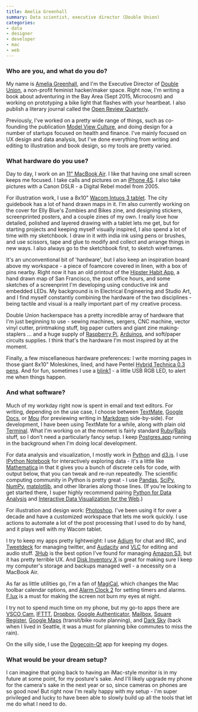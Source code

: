 ```yaml
---
title: Amelia Greenhall
summary: Data scientist, executive director (Double Union)
categories:
- data
- designer
- developer
- mac
- web
---
```


### Who are you, and what do you do?

My name is [Amelia Greenhall](http://www.ameliagreenhall.com/ "Amelia's website."), and I'm the Executive Director of [Double Union](http://doubleunion.org/ "A feminist hacker space in San Francisco."), a non-profit feminist hacker/maker space. Right now, I'm writing a book about adventuring in the Bay Area (Sept 2015, Microcosm) and working on prototyping a bike light that flashes with your heartbeat. I also publish a literary journal called the [Open Review Quarterly](http://openreviewquarterly.com/ "Amelia's literary journal.").

Previously, I've worked on a pretty wide range of things, such as co-founding the publication [Model View Culture](http://modelviewculture.com/ "A tech and diversity publication."), and doing design for a number of startups focused on health and finance. I've mainly focused on UX design and data analysis, but I've done everything from writing and editing to illustration and book design, so my tools are pretty varied.

### What hardware do you use?

Day to day, I work on an [11" MacBook Air][macbook-air]. I like that having one small screen keeps me focused. I take calls and pictures on an [iPhone 4S][iphone-4s]. I also take pictures with a Canon DSLR - a Digital Rebel model from 2005.

For illustration work, I use a 8x10" [Wacom Intuos 3 tablet][intuos]. The city guidebook has a lot of hand drawn maps in it. I'm also currently working on the cover for Elly Blue's Zombies and Bikes zine, and designing stickers, screenprinted posters, and a couple zines of my own. I really love how detailed, polished and layered drawing with a tablet lets me get, but for starting projects and keeping myself visually inspired, I also spend a lot of time with my sketchbook. I draw in it with india ink using pens or brushes, and use scissors, tape and glue to modify and collect and arrange things in new ways. I also always go to the sketchbook first, to sketch wireframes.

It's an unconventional bit of 'hardware', but I also keep an inspiration board above my workspace - a piece of foamcore covered in linen, with a box of pins nearby. Right now it has an old printout of the [Hipster Habit App](http://hipsterhabitapp.com/ "A printable habit book."), a hand drawn map of San Francisco, the post office hours, and some sketches of a screenprint I'm developing using conductive ink and embedded LEDs. My background is in Electrical Engineering and Studio Art, and I find myself constantly combining the hardware of the two disciplines - being tactile and visual is a really important part of my creative process.

Double Union hackerspace has a pretty incredible array of hardware that I'm just beginning to use - sewing machines, sergers, CNC machine, vector vinyl cutter, printmaking stuff, big paper cutters and giant zine making-staplers ... and a huge supply of [Raspberry Pi][raspberry-pi], [Arduinos][arduino], and soft/paper circuits supplies. I think that's the hardware I'm most inspired by at the moment.

Finally, a few miscellaneous hardware preferences: I write morning pages in those giant 8x10" Moleskines, lined, and have Pentel [Hybrid Technica 0.3 pens][hybrid-technica-0.3mm]. And for fun, sometimes I use a [blink1][] - a little USB RGB LED, to alert me when things happen.

### And what software?

Much of my workday right now is spent in email and text editors. For writing, depending on the use case, I choose between [TextMate][], [Google Docs][google-docs], or [Mou][] (for previewing writing in [Markdown][] side-by-side). For development, I have been using TextMate for a while, along with plain old [Terminal][]. What I'm working on at the moment is fairly standard [Ruby][]/[Rails][] stuff, so I don't need a particularly fancy setup. I keep [Postgres.app][postgres.app] running in the background when I'm doing local development.

For data analysis and visualization, I mostly work in [Python][] and [d3.js][]. I use [IPython Notebook][ipython-notebook] for interactively exploring data - it's a little like [Mathematica][] in that it gives you a bunch of discrete cells for code, with output below, that you can tweak and re-run repeatedly. The scientific computing community in Python is pretty great - I use [Pandas][], [SciPy][], [NumPy][], [matplotlib][], and other libraries along those lines. (If you're looking to get started there, I super highly recommend pairing [Python for Data Analysis](http://shop.oreilly.com/product/0636920023784.do "A book about using Python for data analysis.") and [Interactive Data Visualization for the Web](http://chimera.labs.oreilly.com/books/1230000000345/ "A book about displaying interactive data on the web.").)

For illustration and design work: [Photoshop][]. I've been using it for over a decade and have a customized workspace that lets me work quickly. I use actions to automate a lot of the post processing that I used to do by hand, and it plays well with my Wacom tablet.

I try to keep my apps pretty lightweight: I use [Adium][] for chat and IRC, and [Tweetdeck][] for managing twitter, and [Audacity][] and [VLC][] for editing and audio stuff. [3Hub][] is the best option I've found for managing [Amazon S3][s3], but it has pretty terrible UX. And [Disk Inventory X][disk-inventory-x] is great for making sure I keep my computer's storage and backups managed well - a necessity on a MacBook Air.

As far as little utilities go, I'm a fan of [MagiCal][], which changes the Mac toolbar calendar options, and [Alarm Clock 2][alarm-clock] for setting timers and alarms. [F.lux][] is a must for making the screen not burn my eyes at night.

I try not to spend much time on my phone, but my go-to apps there are [VSCO Cam][vsco-cam-ios], [IFTTT][ifttt-ios], [Dropbox][dropbox-ios], [Google Authenticator][google-authenticator-ios], [Mailbox][], [Square Register][square-register-ios], [Google Maps][google-maps-ios] (transit/bike route planning), and [Dark Sky][dark-sky-ios] (back when I lived in Seattle, it was a must for planning bike commutes to miss the rain).

On the silly side, I use the [Dogecoin-Qt][dogecoin] app for keeping my doges.

### What would be your dream setup?

I can imagine that going back to having an iMac-style monitor is in my future at some point, for my posture's sake. And I'll likely upgrade my phone for the camera's sake in the next year or so, since cameras on phones are so good now! But right now I'm really happy with my setup - I'm super privileged and lucky to have been able to slowly build up all the tools that let me do what I need to do.

[raspberry-pi]: https://en.wikipedia.org/wiki/Raspberry_Pi "A single-board hackable computer."
[intuos]: https://www.wacom.com/en-us/products/pen-tablets/intuos "A pen tablet."
[iphone-4s]: https://en.wikipedia.org/wiki/IPhone_4S "A smartphone."
[arduino]: http://arduino.cc/ "Open-source prototyping hardware."
[hybrid-technica-0.3mm]: https://www.amazon.com/Pentel-Hybrid-Technica-Ultra-KN103-A/dp/B003VV5M4O "A pen."
[macbook-air]: https://www.apple.com/macbook-air/ "A very thin laptop."
[blink1]: https://blink1.thingm.com/ "A programmable USB LED indicator light."
[ruby]: https://www.ruby-lang.org/en/ "An interpreted scripting language."
[rails]: http://rubyonrails.org/ "A Ruby-based web framework."
[3hub]: http://s3browser.com/ "A Mac client for Amazon's S3."
[ipython-notebook]: http://ipython.org/notebook.html "A web-based Python environment."
[ifttt-ios]: https://itunes.apple.com/us/app/ifttt/id660944635 "An app for the flexible web utility."
[numpy]: http://www.numpy.org/ "A Python package for scientific computing."
[google-maps-ios]: https://itunes.apple.com/us/app/id585027354 "An app for the map service."
[google-authenticator-ios]: https://itunes.apple.com/us/app/google-authenticator/id388497605 "An app providing 2-step login verification for your accounts."
[google-docs]: https://en.wikipedia.org/wiki/Google_Docs "A web-based office suite."
[tweetdeck]: https://about.twitter.com/products/tweetdeck "A multi-column Twitter client."
[terminal]: https://en.wikipedia.org/wiki/Terminal_(OS_X) "A console application included with Mac OS X."
[textmate]: http://macromates.com/ "A text editor for the Mac."
[square-register-ios]: https://itunes.apple.com/us/app/square-register/id335393788 "An app for accepting credit cards via a dedicated card reader."
[s3]: https://aws.amazon.com/s3/ "Cloud-based Internet storage magic."
[scipy]: https://www.scipy.org/ "A collection of scientific tools for Python."
[alarm-clock]: http://osx.iusethis.com/app/alarmclock2 "An alarm clock application for Mac OS X."
[adium]: https://en.wikipedia.org/wiki/Adium "A multi-protocol chat application for the Mac."
[audacity]: https://sourceforge.net/projects/audacity/ "An open-source, cross-platform audio editor."
[f.lux]: https://justgetflux.com/ "A tool to make the colour of your screen adapt to the current time of day."
[mailbox]: http://www.mailboxapp.com/ "A email client."
[markdown]: https://daringfireball.net/projects/markdown/ "An email-like format for marking up text."
[magical]: http://www.charcoaldesign.co.uk/magical "An alternate date/time menubar item for Mac OS X."
[mathematica]: http://www.wolfram.com/mathematica/ "Computation and simulation software."
[mou]: http://25.io/mou/ "A Markdown text editor for the Mac."
[matplotlib]: https://matplotlib.org/ "A Python library for 2D plotting."
[dropbox-ios]: https://www.dropbox.com/iphoneapp "An iOS version of the syncing software."
[dogecoin]: https://github.com/dogecoin/dogecoin "A client for the virtual currency."
[d3.js]: https://d3js.org/ "A Javascript framework for manipulating data."
[dark-sky-ios]: https://darksky.net/app/ "A weather app."
[disk-inventory-x]: http://www.derlien.com "An application for Mac OS X that shows a breakdown of disk usage."
[vsco-cam-ios]: https://itunes.apple.com/app/vsco-cam/id588013838 "A camera app."
[vlc]: http://www.videolan.org/vlc/ "An open-source media player."
[pandas]: http://pandas.pydata.org/ "A Python data analysis library."
[postgres.app]: http://postgresapp.com "A bundled installation of Postgres for Mac OS X."
[photoshop]: https://www.adobe.com/products/photoshop.html "A bitmap image editor."
[python]: https://www.python.org/ "An interpreted scripting language."
